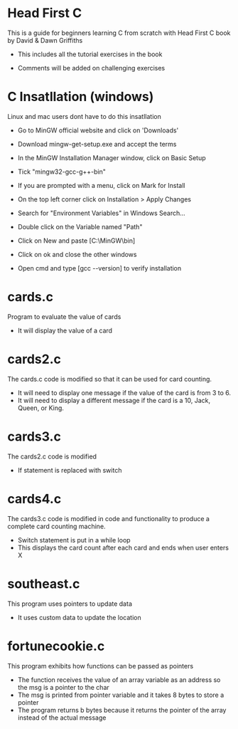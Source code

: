 # Head First C 
This is a guide for beginners learning C from scratch with Head First C book by David & Dawn Griffiths

* This includes all the tutorial exercises in the book 

* Comments will be added on challenging exercises

# C Insatllation (windows)
Linux and mac users dont have to do this insatllation 
* Go to MinGW official website and click on 'Downloads' 

* Download mingw-get-setup.exe and accept the terms 

* In the MinGW Installation Manager window, click on Basic Setup

* Tick "mingw32-gcc-g++-bin"

* If you are prompted with a menu, click on Mark for Install

* On the top left corner click on Installation > Apply Changes

* Search for "Environment Variables" in Windows Search...

* Double click on the Variable named "Path" 

* Click on New and paste [C:\MinGW\bin]

* Click on ok and close the other windows

* Open cmd and type [gcc --version] to verify installation
 
 # cards.c
Program to evaluate the value of cards
 * It will display the value of a card

 # cards2.c
 The cards.c code is modified so that it can be used for card counting. 
 * It will need to display one message if the value of the card is from 3 to 6. 
 * It will need to display a different message if the card is a 10, Jack, Queen, or King.

 # cards3.c
The cards2.c code is modified
 * If statement is replaced with switch

  # cards4.c
The cards3.c code is modified in code and functionality to produce a complete card counting machine.
 * Switch statement is put in a while loop
 * This displays the card count after each card and ends when user enters X

  # southeast.c
This program uses pointers to update data
 * It uses custom data to update the location

  # fortunecookie.c
This program exhibits how functions can be passed as pointers
 * The function receives the value of an array variable as an address so the msg is a pointer to the char
 * The msg is printed from pointer variable and it takes 8 bytes to store a pointer
 * The program returns b bytes because it returns the pointer of the array instead of the actual message
